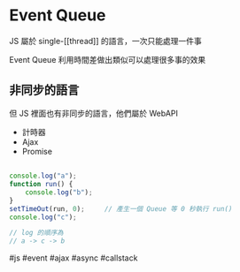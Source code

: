 # Event Queue
JS 屬於 single-[[thread]]	的語言，一次只能處理一件事

Event Queue 利用時間差做出類似可以處理很多事的效果

## 非同步的語言
但 JS 裡面也有非同步的語言，他們屬於 WebAPI
- 計時器
- Ajax
- Promise

## 
```js
console.log("a");
function run() {
	console.log("b");
}
setTimeOut(run, 0);		// 產生一個 Queue 等 0 秒執行 run()
console.log("c");

// log 的順序為
// a -> c -> b
```

#js #event #ajax #async #callstack